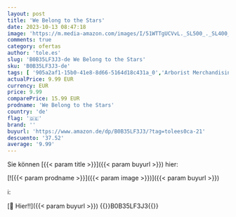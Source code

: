 ```yaml
---
layout: post
title: 'We Belong to the Stars'
date: 2023-10-13 08:47:18
image: 'https://m.media-amazon.com/images/I/51WTTgUCVvL._SL500_._SL400_.jpg'
comments: true
category: ofertas
author: 'tole.es'
slug: 'B0B35LF3J3-de We Belong to the Stars'
sku: 'B0B35LF3J3-de'
tags: [ '905a2af1-15b0-41e8-8d66-5164d18c431a_0','Arborist Merchandising Root','Artist Pages Filter Nodes','Custom Stores','Heavy Metal','Main Albums','Metal & Hardrock','Musik Kategorien','Musik-CDs & Vinyl','Regions','Regular Stores','Rock','Self Service','Shops','USA & Großbritannien','🇩🇪', ]
actualPrice: 9.99 EUR
currency: EUR
price: 9.99
comparePrice: 15.99 EUR
prodname: 'We Belong to the Stars'
country: 'de'
flag: '🇩🇪'
brand: ''
buyurl: 'https://www.amazon.de/dp/B0B35LF3J3/?tag=tolees0ca-21'
descuento: '37.52'
average: '9.99'
---
```


Sie können [{{< param title >}}]({{< param buyurl >}}) hier:

[![{{< param prodname >}}]({{< param image >}})]({{< param buyurl >}})

ℹ️:


[🛒 Hier!!]({{< param buyurl >}})
{{<world>}}B0B35LF3J3{{</world>}}
